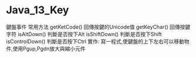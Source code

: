 # Java_13_Key
鍵盤事件
常用方法
getKetCode() 回傳按鍵的Unicode值
getKeyChar() 回傳按鍵字符
isAltDown() 判斷是否按下Alt
isShiftDown() 判斷是否按下Shift
isControlDown() 判斷是否按下Ctrl
實作: 寫一程式,使鍵盤的上下左右可以移動物件,使用Pgup,Pgdn放大與縮小元件
